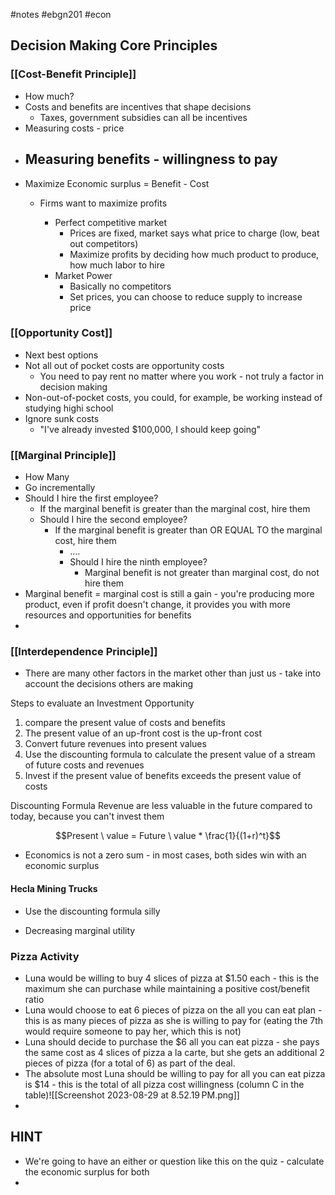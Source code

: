 #notes #ebgn201 #econ

## Decision Making Core Principles

### [[Cost-Benefit Principle]]
- How much?
- Costs and benefits are incentives that shape decisions
	-  Taxes, government subsidies can all be incentives
- Measuring costs - price
- Measuring benefits - willingness to pay
	- 
- Maximize Economic surplus = Benefit - Cost
	- Firms want to maximize profits 

		- Perfect competitive market
			- Prices are fixed, market says what price to charge (low, beat out competitors)
			- Maximize profits by deciding how much product to produce, how much labor to hire
		- Market Power
			- Basically no competitors
			- Set prices, you can choose to reduce supply to increase price

### [[Opportunity Cost]]
- Next best options
- Not all out of pocket costs are opportunity costs
	- You need to pay rent no matter where you work - not truly a factor in decision making
- Non-out-of-pocket costs, you could, for example, be working instead of studying highi school
- Ignore sunk costs 
	- "I've already invested $100,000, I should keep going"
### [[Marginal Principle]]
- How Many
- Go incrementally
- Should I hire the first employee?
	- If the marginal benefit is greater than the marginal cost, hire them
	- Should I hire the second employee?
		- If the marginal benefit is greater than OR EQUAL TO the marginal cost, hire them
			- ....
			- Should I hire the ninth employee?
				- Marginal benefit is not greater than marginal cost, do not hire them
- Marginal benefit = marginal cost is still a gain - you're producing more product, even if profit doesn't change, it provides you with more resources and opportunities for benefits
- 



### [[Interdependence Principle]]
- There are many other factors in the market other than just us - take into account the decisions others are making


Steps to evaluate an Investment Opportunity
1. compare the present value of costs and benefits
2. The present value of an up-front cost is the up-front cost
3. Convert future revenues into present values
4. Use the discounting formula to calculate the present value of a stream of future costs and revenues
5. Invest if the present value of benefits exceeds the present value of costs 

Discounting Formula
Revenue are less valuable in the future compared to today, because you can't invest them

$$Present \ value = Future \ value * \frac{1}{(1+r)^t}$$


- Economics is not a zero sum - in most cases, both sides win with an economic surplus

#### Hecla Mining Trucks

- Use the discounting formula silly


- Decreasing marginal utility 

### Pizza Activity
- Luna would be willing to buy 4 slices of pizza at $1.50 each - this is the maximum she can purchase while maintaining a positive cost/benefit ratio
- Luna would choose to eat 6 pieces of pizza on the all you can eat plan - this is as many pieces of pizza as she is willing to pay for (eating the 7th would require someone to pay her, which this is not) 
- Luna should decide to purchase the $6 all you can eat pizza - she pays the same cost as 4 slices of pizza a la carte, but she gets an additional 2 pieces of pizza (for a total of 6) as part of the deal. 
- The absolute most Luna should be willing to pay for all you can eat pizza is $14 - this is the total of all pizza cost willingness (column C in the table)![[Screenshot 2023-08-29 at 8.52.19 PM.png]]
- 
## HINT
- We're going to have an either or question like this on the quiz - calculate the economic surplus for both
- 